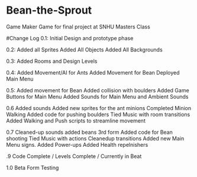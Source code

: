 # Bean-the-Sprout
Game Maker Game for final project at SNHU Masters Class

#Change Log
0.1:
Initial Design and prototype phase 

0.2:
Added all Sprites
Added All Objects
Added All Backgrounds

0.3:
Added Rooms and Design Levels

0.4:
Added Movement/AI for Ants
Added Movement for Bean
Deployed Main Menu


0.5:
Added movement for Bean
Added collision with boulders
Added Game Buttons for Main Menu
Added Sounds for Main Menu and Ambient Sounds

0.6
Added sounds
Added new sprites for the ant minions
Completed Minion Walking
Added code for pushing boulders
Tied Music with room transitions
Added Walking and Push scripts to streamline movement

0.7
Cleaned-up sounds
added beans 3rd form
Added code for Bean shooting
Tied Music with actions
Cleanedup transitions
Added new Main Menu signs.
Added Power-ups
Added Health repelnishers

.9
Code Complete / Levels Complete / Currently in Beat

1.0
Beta Form Testing


